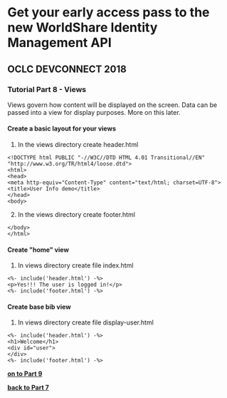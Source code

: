 # Get your early access pass to the new WorldShare Identity Management API
## OCLC DEVCONNECT 2018
### Tutorial Part 8 - Views
Views govern how content will be displayed on the screen. 
Data can be passed into a view for display purposes. More on this later.

#### Create a basic layout for your views
1. In the views directory create header.html

```
<!DOCTYPE html PUBLIC "-//W3C//DTD HTML 4.01 Transitional//EN" "http://www.w3.org/TR/html4/loose.dtd">
<html>
<head>
<meta http-equiv="Content-Type" content="text/html; charset=UTF-8">
<title>User Info demo</title>
</head>
<body>
```

2. In the views directory create footer.html
```
</body>
</html>
```


#### Create "home" view
1. In views directory create file index.html

```
<%- include('header.html') -%>
<p>Yes!!! The user is logged in!</p>
<%- include('footer.html') -%>
```

#### Create base bib view
1. In views directory create file display-user.html

```
<%- include('header.html') -%>
<h1>Welcome</h1>
<div id="user">
</div>
<%- include('footer.html') -%>
```


**[on to Part 9](tutorial-09.md)**

**[back to Part 7](tutorial-07.md)**